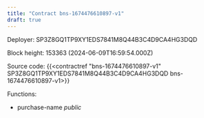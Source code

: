 ```yaml
---
title: "Contract bns-1674476610897-v1"
draft: true
---
```

Deployer: SP3Z8GQ1TP9XY1EDS7841M8Q44B3C4D9CA4HG3DQD


 



Block height: 153363 (2024-06-09T16:59:54.000Z)

Source code: {{<contractref "bns-1674476610897-v1" SP3Z8GQ1TP9XY1EDS7841M8Q44B3C4D9CA4HG3DQD bns-1674476610897-v1>}}

Functions:

* purchase-name _public_
